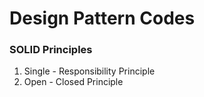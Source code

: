 # Design Pattern Codes

### SOLID Principles

1. Single - Responsibility Principle
2.  Open - Closed Principle
